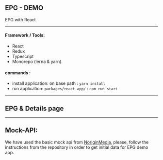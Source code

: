 ## EPG - DEMO
EPG with React

---

#### Framework / Tools:

* React
* Redux
* Typescript
* Monorepo (lerna & yarn).

#### commands :

* install application:  on base path : `yarn install`
* run application:  `packages/react-app/` : `npm run start` 

---
## EPG & Details page


---

## Mock-API:

We have used the basic mock api from [NoriginMedia](https://github.com/NoriginMedia/candidate-tester),
please, follow the instructions from the repository in order to get initial data for EPG demo app.

